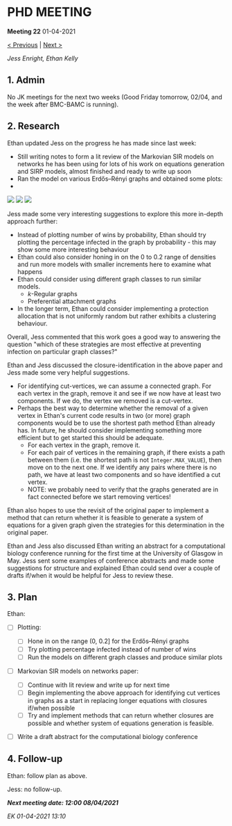 # PHD MEETING

__Meeting 22__
01-04-2021

[< Previous](03-21/21_25-03-21.md) | [Next >](04-21/23_08-04-21.md)

_Jess Enright,_
_Ethan Kelly_


## 1. Admin

No JK meetings for the next two weeks (Good Friday tomorrow, 02/04, and the week after BMC-BAMC is running).


## 2. Research

Ethan updated Jess on the progress he has made since last week:
- Still writing notes to form a lit review of the Markovian SIR models on networks he has been using for lots of his work on equations generation and SIRP models, almost finished and ready to write up soon
- Ran the model on various Erdős–Rényi graphs and obtained some plots:
- 
![](Deterministic%20Allocation.png)
![](Mixed%20Allocation.png)
![](Random%20Allocation.png)

Jess made some very interesting suggestions to explore this more in-depth approach further:
- Instead of plotting number of wins by probability, Ethan should try plotting the percentage infected in the graph by probability - this may show some more interesting behaviour
- Ethan could also consider honing in on the 0 to 0.2 range of densities and run more models with smaller increments here to examine what happens
- Ethan could consider using different graph classes to run similar models.
	- $k$-Regular graphs
	- Preferential attachment graphs
- In the longer term, Ethan could consider implementing a protection allocation that is not uniformly random but rather exhibits a clustering behaviour.

Overall, Jess commented that this work goes a good way to answering the question "which of these strategies are most effective at preventing infection on particular graph classes?"


Ethan and Jess discussed the closure-identification in the above paper and Jess made some very helpful suggestions.
- For identifying cut-vertices, we can assume a connected graph. For each vertex in the graph, remove it and see if we now have at least two components. If we do, the vertex we removed is a cut-vertex.
- Perhaps the best way to determine whether the removal of a given vertex in Ethan's current code results in two (or more) graph components would be to use the shortest path method Ethan already has. In future, he should consider implementing something more efficient but to get started this should be adequate. 
	- For each vertex in the graph, remove it.
	- For each pair of vertices in the remaining graph, if there exists a path between them (i.e. the shortest path is not `Integer.MAX_VALUE`), then move on to the next one. If we identify any pairs where there is no path, we have at least two components and so have identified a cut vertex.
	- NOTE: we probably need to verify that the graphs generated are in fact connected before we start removing vertices!

Ethan also hopes to use the revisit of the original paper to implement a method that can return whether it is feasible to generate a system of equations for a given graph given the strategies for this determination in the original paper.

Ethan and Jess also discussed Ethan writing an abstract for a computational biology conference running for the first time at the University of Glasgow in May. Jess sent some examples of conference abstracts and made some suggestions for structure and explained Ethan could send over a couple of drafts if/when it would be helpful for Jess to review these.

## 3. Plan

Ethan:
- [ ] Plotting:
	- [ ] Hone in on the range (0, 0.2] for the Erdős–Rényi graphs
	- [ ] Try plotting percentage infected instead of number of wins
	- [ ] Run the models on different graph classes and produce similar plots
- [ ] Markovian SIR models on networks paper:
	- [ ] Continue with lit review and write up for next time
	- [ ] Begin implementing the above approach for identifying cut vertices in graphs as a start in replacing longer equations with closures if/when possible
	- [ ] Try and implement methods that can return whether closures are possible and whether system of equations generation is feasible.
- [ ] Write a draft abstract for the computational biology conference


## 4. Follow-up

Ethan: follow plan as above.

Jess: no follow-up.


**_Next meeting date: 12:00 08/04/2021_**



_EK 01-04-2021 13:10_

